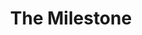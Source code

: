 ---
title:			"The Milestone"
post_path:	2017-11-12-london-the-milestone-hotel
date_start:	2017/11/12
date_end:		2017/11/19
lat:        51.5020
lon:        -0.1888
metadata:
  - year: 2017
  - type: hotel
  - cities:
      - London
  - countries:
      - England
  - continents:
      - Europe
  - regions:
      - Europe
photos:
  - ext:		01.jpg
    class:	vertical
    text:   "The Milestone Hotel · 1 Kensington Ct. · Kensington, London W8 5DL"
---